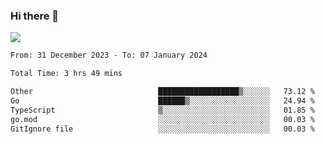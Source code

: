 ### Hi there 👋️

![](https://komarev.com/ghpvc/?username=Loner1024)

<!--START_SECTION:waka-->

```txt
From: 31 December 2023 - To: 07 January 2024

Total Time: 3 hrs 49 mins

Other                            ██████████████████▒░░░░░░   73.12 %
Go                               ██████▒░░░░░░░░░░░░░░░░░░   24.94 %
TypeScript                       ▒░░░░░░░░░░░░░░░░░░░░░░░░   01.85 %
go.mod                           ░░░░░░░░░░░░░░░░░░░░░░░░░   00.03 %
GitIgnore file                   ░░░░░░░░░░░░░░░░░░░░░░░░░   00.03 %
```

<!--END_SECTION:waka-->



